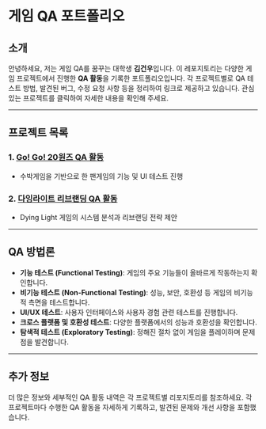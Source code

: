# 게임 QA 포트폴리오

## 소개

안녕하세요, 저는 게임 QA를 꿈꾸는 대학생 **김건우**입니다. 이 레포지토리는 다양한 게임 프로젝트에서 진행한 **QA 활동**을 기록한 포트폴리오입니다. 각 프로젝트별로 QA 테스트 방법, 발견된 버그, 수정 요청 사항 등을 정리하여 링크로 제공하고 있습니다. 관심 있는 프로젝트를 클릭하여 자세한 내용을 확인해 주세요.

---

## 프로젝트 목록

### 1. [Go! Go! 20원즈 QA 활동](https://github.com/genwo123/Game-QA-Portfolio/tree/master/GoGo_20%EC%9B%90%EC%A6%88)
- 수박게임을 기반으로 한 팬게임의 기능 및 UI 테스트 진행

### 2. [다잉라이트 리브랜딩 QA 활동](https://github.com/genwo123/Game-QA-Portfolio/tree/main/DyingLight_리브랜딩)
- Dying Light 게임의 시스템 분석과 리브랜딩 전략 제안

---

## QA 방법론

- **기능 테스트 (Functional Testing)**: 게임의 주요 기능들이 올바르게 작동하는지 확인합니다.
- **비기능 테스트 (Non-Functional Testing)**: 성능, 보안, 호환성 등 게임의 비기능적 측면을 테스트합니다.
- **UI/UX 테스트**: 사용자 인터페이스와 사용자 경험 관련 테스트를 진행합니다.
- **크로스 플랫폼 및 호환성 테스트**: 다양한 플랫폼에서의 성능과 호환성을 확인합니다.
- **탐색적 테스트 (Exploratory Testing)**: 정해진 절차 없이 게임을 플레이하며 문제점을 발견합니다.

---

## 추가 정보

더 많은 정보와 세부적인 QA 활동 내역은 각 프로젝트별 리포지토리를 참조하세요. 각 프로젝트마다 수행한 QA 활동을 자세하게 기록하고, 발견된 문제와 개선 사항을 포함했습니다.

